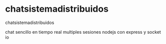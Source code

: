 # chatsistemadistribuidos
chatsistemadistribuidos

chat sencillo en tiempo real multiples sesiones
nodejs con express y socket io
